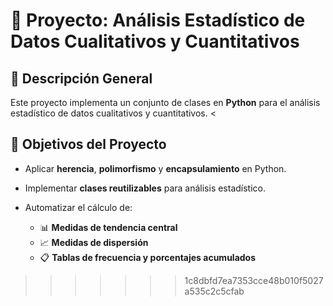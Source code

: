 # 🧮 Proyecto: Análisis Estadístico de Datos Cualitativos y Cuantitativos

## 📘 Descripción General
Este proyecto implementa un conjunto de clases en **Python** para el análisis estadístico de datos cualitativos y cuantitativos.
<
## 🧠 Objetivos del Proyecto
- Aplicar **herencia**, **polimorfismo** y **encapsulamiento** en Python.  
- Implementar **clases reutilizables** para análisis estadístico.  
- Automatizar el cálculo de:

  - 📊 **Medidas de tendencia central**  
  - 📈 **Medidas de dispersión**
  - 📋 **Tablas de frecuencia y porcentajes acumulados**

>>>>>>> 1c8dbfd7ea7353cce48b010f5027a535c2c5cfab